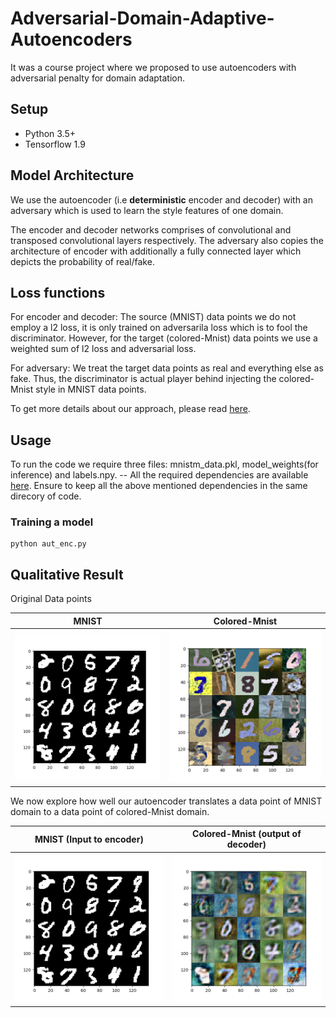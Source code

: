 # Adversarial-Domain-Adaptive-Autoencoders
It was a course project where we proposed to use autoencoders with adversarial penalty for domain adaptation.

## Setup
* Python 3.5+
* Tensorflow 1.9

## Model Architecture
We use the autoencoder (i.e **deterministic** encoder and decoder) with an adversary which is used to learn the style features of one domain. 

The encoder and decoder networks comprises of convolutional and transposed convolutional layers respectively. The adversary also copies the architecture of encoder with additionally a fully connected layer which depicts the probability of real/fake.

## Loss functions
For encoder and decoder: The source (MNIST) data points we do not employ a l2 loss, it is only trained on adversarila loss which is to fool the discriminator. However, for the target (colored-Mnist) data points we use a weighted sum of l2 loss and adversarial loss.

For adversary: We treat the target data points as real and everything else as fake. Thus, the discriminator is actual player behind injecting the colored-Mnist style in MNIST data points.

To get more details about our approach, please read [here](https://drive.google.com/file/d/1qGrku3Sjn9-umRmc2Dw5iJhY3qxBY394/view?usp=sharing).

## Usage
To run the code we require three files: mnistm_data.pkl, model_weights(for inference) and labels.npy. -- All the required dependencies are available [here](https://drive.google.com/drive/folders/1jB66kz_ZKxBhk7TTFrY567D0ZxnlFP-9?usp=sharing). Ensure to keep all the above 
mentioned dependencies in the same direcory of code.

### Training a model
```
python aut_enc.py
```

## Qualitative Result
Original Data points

MNIST            |  Colored-Mnist
:-------------------------:|:-------------------------: 
![](https://github.com/PrateekMunjal/Adversarial-Domain-Adaptive-Autoencoders/blob/master/op/orig-img-14-source.png)  |  ![](https://github.com/PrateekMunjal/Adversarial-Domain-Adaptive-Autoencoders/blob/master/op/orig-img-14-target.png)

We now explore how well our autoencoder translates a data point of MNIST domain to a data point of colored-Mnist domain.

MNIST (Input to encoder)            |  Colored-Mnist (output of decoder)
:-------------------------:|:-------------------------: 
![](https://github.com/PrateekMunjal/Adversarial-Domain-Adaptive-Autoencoders/blob/master/op/orig-img-14-source.png)  |  ![](https://github.com/PrateekMunjal/Adversarial-Domain-Adaptive-Autoencoders/blob/master/op/recons-img-14-source.png)
